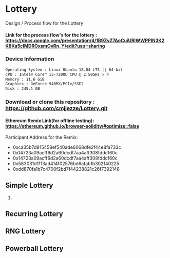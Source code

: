 # Lottery
Design / Process flow for the Lottery


#### Link for the process flow's for the lottery : https://docs.google.com/presentation/d/1B9ZvZ7AoCuiURIWWPPlN3K2K8Ka5cIMDROxsmOvRn_Y/edit?usp=sharing

### Device Information
```bash
Operating System : Linux Ubuntu 18.04 LTS || 64-bit
CPU : Intel® Core™ i5-7200U CPU @ 2.50GHz × 4 
Memory : 11.6 GiB
Graphics : GeForce 940MX/PCIe/SSE2 
Disk : 245.1 GB
```

### Download or clone this repository : https://github.com/cmjjezze/Lottery.git

#### Ethereum Remix Link(for offline testing): https://ethereum.github.io/browser-solidity/#optimize=false


Participant Address for the Remix:
* 0xca35b7d915458ef540ade6068dfe2f44e8fa733c
* 0x14723a09acff6d2a60dcdf7aa4aff308fddc160c
* 0x14723a09acff6d2a60dcdf7aa4aff308fddc160c
* 0x583031d1113ad414f02576bd6afabfb302140225
* 0xdd870fa1b7c4700f2bd7f44238821c26f7392148



## Simple Lottery
1. 


## Recurring Lottery
## RNG Lottery
## Powerball Lottery
